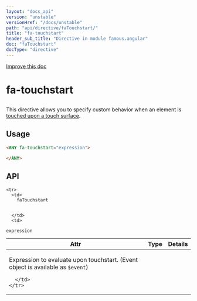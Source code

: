 ```yaml
---
layout: "docs_api"
version: "unstable"
versionHref: "/docs/unstable"
path: "api/directive/faTouchstart/"
title: "fa-touchstart"
header_sub_title: "Directive in module famous.angular"
doc: "faTouchstart"
docType: "directive"
---
```


<div class="improve-docs">
  <a href='https://github.com/Famous/famous-angular/edit/master/src/scripts/directives/fa-touchstart.js#L1'>
    Improve this doc
  </a>
</div>




<h1 class="api-title">

  fa-touchstart



</h1>





This directive allows you to specify custom behavior when an element is <a href="https://developer.mozilla.org/en-US/docs/Web/Reference/Events/touchstart">touched upon a touch surface</a>.








  
<h2 id="usage">Usage</h2>
  
```html
<ANY fa-touchstart="expression">

</ANY>
```
  
  
<h2 id="api" style="clear:both;">API</h2>

<table class="table" style="margin:0;">
  <thead>
    <tr>
      <th>Attr</th>
      <th>Type</th>
      <th>Details</th>
    </tr>
  </thead>
  <tbody>
    
    <tr>
      <td>
        faTouchstart
        
        
      </td>
      <td>
        
  <code>expression</code>
      </td>
      <td>
        <p>Expression to evaluate upon touchstart. (Event object is available as <code>$event</code>)</p>

        
      </td>
    </tr>
    
  </tbody>
</table>

  

  





